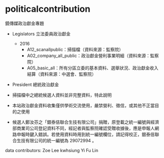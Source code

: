 # politicalcontribution
鏡傳媒政治獻金專題

- Legislators 立法委員政治獻金
	- 2016
		- A12_scanallpublic：掃描檔（資料來源：監察院）
		- A02_company_all_public：政治獻金營利事業明細（資料來源：監察院）
		- A05_basic_all：所有分區立委的基本資料、選舉狀況、政治獻金收入結算（資料來源：中選會、監察院）
- President 總統政治獻金

- 掃描檔中之總統候選人資料並非完整資料，特此說明
- 本站政治獻金資料收集僅供學術交流使用，嚴禁營利、徵信，或其他不正當目的之使用
- 候選人鄭汝芬之「銀泰佶聯合生技有限公司」捐贈，原登載之統一編號與經濟部商業司公司登記資料不同，經記者與監察院確認受贈收據後，應是申報人網路申報時鍵入錯誤。若使用資料時用到統一編號欄位，請記得校正，銀泰佶聯合生技有限公司的統一編號為 29072994 。

data contributors:
Zoe Lee
kwhsiung
Yi Fu Lin
